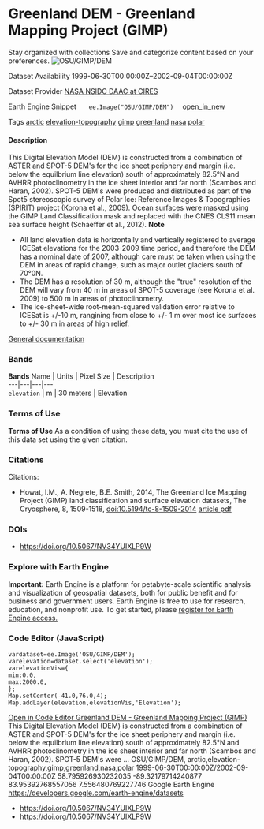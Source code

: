  
#  Greenland DEM - Greenland Mapping Project (GIMP) 
Stay organized with collections  Save and categorize content based on your preferences. 
![OSU/GIMP/DEM](https://developers.google.com/earth-engine/datasets/images/OSU/OSU_GIMP_DEM_sample.png) 

Dataset Availability
    1999-06-30T00:00:00Z–2002-09-04T00:00:00Z 

Dataset Provider
     [ NASA NSIDC DAAC at CIRES ](https://doi.org/10.5067/NV34YUIXLP9W) 

Earth Engine Snippet
     `    ee.Image("OSU/GIMP/DEM")   ` [ open_in_new ](https://code.earthengine.google.com/?scriptPath=Examples:Datasets/OSU/OSU_GIMP_DEM) 

Tags
     [arctic](https://developers.google.com/earth-engine/datasets/tags/arctic) [elevation-topography](https://developers.google.com/earth-engine/datasets/tags/elevation-topography) [gimp](https://developers.google.com/earth-engine/datasets/tags/gimp) [greenland](https://developers.google.com/earth-engine/datasets/tags/greenland) [nasa](https://developers.google.com/earth-engine/datasets/tags/nasa) [polar](https://developers.google.com/earth-engine/datasets/tags/polar)
#### Description
This Digital Elevation Model (DEM) is constructed from a combination of ASTER and SPOT-5 DEM's for the ice sheet periphery and margin (i.e. below the equilbrium line elevation) south of approximately 82.5°N and AVHRR photoclinometry in the ice sheet interior and far north (Scambos and Haran, 2002).
SPOT-5 DEM's were produced and distributed as part of the Spot5 stereoscopic survey of Polar Ice: Reference Images & Topographies (SPIRIT) project (Korona et al., 2009). Ocean surfaces were masked using the GIMP Land Classification mask and replaced with the CNES CLS11 mean sea surface height (Schaeffer et al., 2012).
**Note**
  * All land elevation data is horizontally and vertically registered to average ICESat elevations for the 2003-2009 time period, and therefore the DEM has a nominal date of 2007, although care must be taken when using the DEM in areas of rapid change, such as major outlet glaciers south of 70°0N.
  * The DEM has a resolution of 30 m, although the "true" resolution of the DEM will vary from 40 m in areas of SPOT-5 coverage (see Korona et al. 2009) to 500 m in areas of photoclinometry.
  * The ice-sheet-wide root-mean-squared validation error relative to ICESat is +/-10 m, rangining from close to +/- 1 m over most ice surfaces to +/- 30 m in areas of high relief.


[General documentation](https://doi.org/10.5067/NV34YUIXLP9W)
### Bands
**Bands**
Name | Units | Pixel Size | Description  
---|---|---|---  
`elevation` | m |  30 meters  | Elevation  
### Terms of Use
**Terms of Use**
As a condition of using these data, you must cite the use of this data set using the given citation.
### Citations
Citations:
  * Howat, I.M., A. Negrete, B.E. Smith, 2014, The Greenland Ice Mapping Project (GIMP) land classification and surface elevation datasets, The Cryosphere, 8, 1509-1518, [doi:10.5194/tc-8-1509-2014](https://doi.org/10.5194/tc-8-1509-2014) [article pdf](https://www.the-cryosphere.net/8/1509/2014/tc-8-1509-2014.pdf)


### DOIs
  * [ https://doi.org/10.5067/NV34YUIXLP9W ](https://doi.org/10.5067/NV34YUIXLP9W)


### Explore with Earth Engine
**Important:** Earth Engine is a platform for petabyte-scale scientific analysis and visualization of geospatial datasets, both for public benefit and for business and government users. Earth Engine is free to use for research, education, and nonprofit use. To get started, please [register for Earth Engine access.](https://console.cloud.google.com/earth-engine)
### Code Editor (JavaScript)
```
vardataset=ee.Image('OSU/GIMP/DEM');
varelevation=dataset.select('elevation');
varelevationVis={
min:0.0,
max:2000.0,
};
Map.setCenter(-41.0,76.0,4);
Map.addLayer(elevation,elevationVis,'Elevation');
```
[ Open in Code Editor ](https://code.earthengine.google.com/?scriptPath=Examples:Datasets/OSU/OSU_GIMP_DEM)
[ Greenland DEM - Greenland Mapping Project (GIMP) ](https://developers.google.com/earth-engine/datasets/catalog/OSU_GIMP_DEM)
This Digital Elevation Model (DEM) is constructed from a combination of ASTER and SPOT-5 DEM's for the ice sheet periphery and margin (i.e. below the equilbrium line elevation) south of approximately 82.5°N and AVHRR photoclinometry in the ice sheet interior and far north (Scambos and Haran, 2002). SPOT-5 DEM's were …
OSU/GIMP/DEM, arctic,elevation-topography,gimp,greenland,nasa,polar 
1999-06-30T00:00:00Z/2002-09-04T00:00:00Z
58.795926930232035 -89.32179714240877 83.95392768557056 7.556480769227746 
Google Earth Engine
https://developers.google.com/earth-engine/datasets
  * [ https://doi.org/10.5067/NV34YUIXLP9W ](https://doi.org/https://doi.org/10.5067/NV34YUIXLP9W)
  * [ https://doi.org/10.5067/NV34YUIXLP9W ](https://doi.org/https://developers.google.com/earth-engine/datasets/catalog/OSU_GIMP_DEM)


